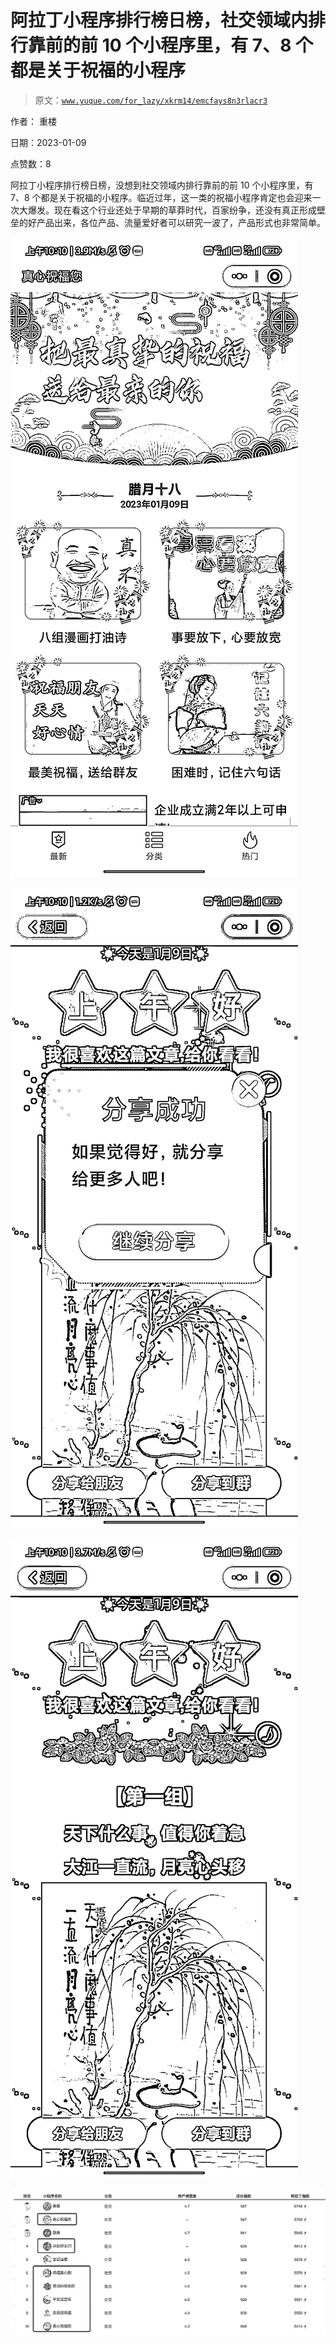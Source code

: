 # 阿拉丁小程序排行榜日榜，社交领域内排行靠前的前 10 个小程序里，有 7、8 个都是关于祝福的小程序

> 原文：[`www.yuque.com/for_lazy/xkrm14/emcfays8n3rlacr3`](https://www.yuque.com/for_lazy/xkrm14/emcfays8n3rlacr3)



作者： 重楼 

日期：2023-01-09 

点赞数：8 

阿拉丁小程序排行榜日榜，没想到社交领域内排行靠前的前 10 个小程序里，有 7、8 个都是关于祝福的小程序。临近过年，这一类的祝福小程序肯定也会迎来一次大爆发。现在看这个行业还处于早期的草莽时代，百家纷争，还没有真正形成壁垒的好产品出来，各位产品、流量爱好者可以研究一波了，产品形式也非常简单。 

![](img/65c05762a4c2574e25d800139ede25d5.png) 

![](img/d8a6882b242dcbb589ee1dbce9f8e00e.png) 

![](img/e8956ae2445d537721b50bb882de587f.png) 

![](img/53dde1bc97f67600ad36e0f9a88cc84d.png) 

